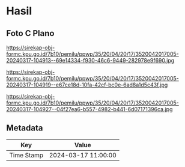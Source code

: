# Hasil

## Foto C Plano

https://sirekap-obj-formc.kpu.go.id/7b10/pemilu/ppwp/35/20/04/20/17/3520042017005-20240317-104913--69e14334-f930-46c6-9449-282978e9f690.jpg

https://sirekap-obj-formc.kpu.go.id/7b10/pemilu/ppwp/35/20/04/20/17/3520042017005-20240317-104919--e67ce18d-10fa-42cf-bc0e-6ad8a1d5c43f.jpg

https://sirekap-obj-formc.kpu.go.id/7b10/pemilu/ppwp/35/20/04/20/17/3520042017005-20240317-104927--04f27ea6-b557-4982-b441-6d07171396ca.jpg


## Metadata

| Key        | Value               |
| ---------- | ------------------- |
| Time Stamp | 2024-03-17 11:00:00 |



